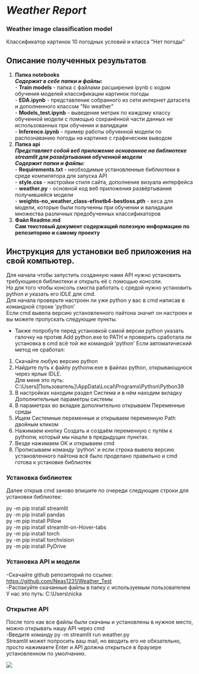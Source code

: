# ___Weather Report___
### Weather image classification model
Классификатор картинок 10 погодных условий и класса "Нет погоды"
## Описание полученных результатов
1. __Папка notebooks__ <br />
___Содержит в себе папки и файлы:___ <br />
        - __Train models__ - папка с файлами расширения ipynb с кодом обучения моделей классификации картинок погоды <br />
        - __EDA.ipynb__ - представление собранного из сети интернет датасета и дополненного классом "No weather" <br />
        - __Models_test.ipynb__ - выведение метрик по каждому классу обученной модели с помощью сохранённой части данных не использованных при обучении и валидации <br />
        - __Inference.ipynb__ - пример работы обученной модели по распознаванию погоды на картинке с графическим выводом
2. __Папка api__ <br />
___Представляет собой веб приложение основанное на библиотеке streamlit для развёртывания обученной модели___ <br />
___Содержит папки и файлы:___ <br />
        - __Requirements.txt__ - необходимые установленные библиотеки в среде компилятора для запуска API <br />
        - __style.css__ - настройки стиля сайта, дополнение визуала интерфейса <br />
        - __weather.py__ - основной код веб приложения развёртывания получившейся модели <br />
        - __weights-no_weather_class-efinetb4-bestloss.pth__ - веса для модели, которые были полученны при обучении и валидации множества различных предобученных классификаторов <br />
3. __Файл Readme.md__ <br />
__Сам текстовый документ содержащий полезную информацию по репозиторию и самому проекту__
## Инструкция для установки веб приложения на свой компьютер.
Для начала чтобы запустить созданную нами API нужно установить требующиеся библиотеки и открыть её с помощью консоли. <br />
Но для того чтобы консоль смогла работать с средой нужно установить python и указать его IDLE для cmd. <br />
Для начала проверьте настроен ли уже python у вас в cmd написав в командной строке 'python' <br />
Если cmd вывела версию установленного пайтона значит он настроен и вы можете пропускать следующие пункты. <br />
- Также попробуте перед установкой самой версии python указать галочку на против Add python.exe to PATH и проверить сработала ли установка в cmd всё той же командой 'python'
Если автоматический метод не сработал: <br />
1. Скачайте любую версию python <br />
2. Найдите путь к файлу pythonw.exe в файлах python, открывающуюся через ярлык IDLE. <br />
Для меня это путь: C:\Users\[Пользователь]\AppData\Local\Programs\Python\Python39 <br />
3. В настройках находим раздел Система и в нём находим вкладку Дополнительные параметры системы <br />
4. В параметрах во вкладке дополнительно открываем Переменные среды <br />
5. Ищем Системные переменные и открываем переменную Path двойным кликом <br />
6. Нажимаем кнопку Создать и создаём переменную с путём к pythonw, который мы нашли в предыдущих пунктах. <br />
7. Везде нажимаем ОК и открываем cmd <br />
8. Прописываем команду 'python' и если строка вывела версию установленного пайтона всё было проделано правильно и cmd готова к установке библиотек

### Установка библиотек
Далее открыв cmd заново впишите по очереди следующие строки для установки библиотек: <br />

py -m pip install streamlit <br />
py -m pip install pandas <br />
py -m pip install Pillow <br />
py -m pip install streamlit-on-Hover-tabs <br />
py -m pip install torch <br />
py -m pip install torchvision <br />
py -m pip install PyDrive <br />

### Установка API и модели

-Скачайте github репозиторий по ссылке: https://github.com/Neas1231/Weather_Test <br />
-Распакуйте скачанные файлы в папку с используемым пользователем <br />
 У нас это путь: C:\Users\nicka <br />

### Открытие API

После того как все файлы были скачаны и установлены в нужное место, можно открывать нашу API через cmd <br />
-Введите команду py -m streamlit run weather.py <br />
Streamlit может попросить ваш mail, но вводить его не обязательно, просто нажимаете Enter и API должна открыться в браузере установленном по умолчанию.

![]("https://s387vla.storage.yandex.net/rdisk/f4f655c6533ec702e67b38705fdbacfb9b0c8bbbe3970ee73b6ae2fe71ec51a9/6453ad7d/JzBWh1hQE7F-O0fyAXlcRmdWxXfE-0eZcnPIlzxk4JxjVS5icwMUqozC6fWhQvmhlFVfXAOxuzMbSqF7vekceA==?uid=994779722&filename=Weather%20report.gif&disposition=inline&hash=&limit=0&content_type=image%2Fgif&owner_uid=994779722&fsize=18164466&hid=b52a8c38515a142b4f6002845bf89651&media_type=image&tknv=v2&etag=6c4ed71ad1ad2e002de9c1051eee4265&rtoken=xcUTRB6L9es6&force_default=yes&ycrid=na-709ec41500e51f5488b9ce1d5dc7e7a4-downloader8e&ts=5faddd1f89940&s=060520dbb0f2873f86f456569b503a041569a1b4dd4f3147846171d6a730cad5&pb=U2FsdGVkX1-q1VuZts63BUsmZTreuDpGVcY-4gZ_gsRmpVwgEv1eep7rpuE7hryBlmaFKLuXxQR2sMLW9Vm0QXqarHk-wie1OFM19ofqjsw")
